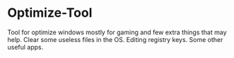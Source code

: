 # Optimize-Tool
 
 Tool for optimize windows mostly for gaming and few extra things that may help.
 Clear some useless files in the OS.
 Editing registry keys. 
 Some other useful apps.
 
